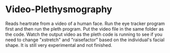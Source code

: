 # Video-Plethysmography
Reads heartrate from a video of a human face. 
Run the eye tracker program first and then run the pleth program. Put the video file in the same folder as the code. Watch the output video as the pleth code is running to see if you need to change "xstretch" and "raisefactor" based on the individual's facial shape. It is still very experimental and not finished.
